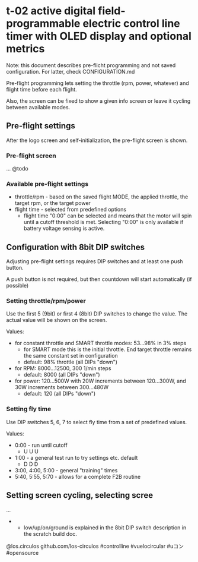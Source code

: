 # t-02 active digital field-programmable electric control line timer with OLED display and optional metrics

Note: this document describes pre-flicht programming and not saved configuration. For latter, check CONFIGURATION.md

Pre-flight programming lets setting the throttle (rpm, power, whatever) and flight time before each flight.

Also, the screen can be fixed to show a given info screen or leave it cycling between available modes.

## Pre-flight settings

After the logo screen and self-initialization, the pre-flight screen is shown.

### Pre-flight screen

... @todo

### Available pre-flight settings

 - throttle/rpm - based on the saved flight MODE, the applied throttle, the target rpm, or the target power
 - flight time - selected from predefined options
   - flight time "0:00" can be selected and means that the motor will spin until a cutoff threshold is met. Selecting
       "0:00" is only available if battery voltage sensing is active.

## Configuration with 8bit DIP switches

Adjusting pre-flight settings requires DIP switches and at least one push button.

A push button is not required, but then countdown will start automatically (if possible)

### Setting throttle/rpm/power

Use the first 5 (9bit) or first 4 (8bit) DIP switches to change the value. The actual value will be shown on the screen.

Values:
 - for constant throttle and SMART throttle modes: 53...98% in 3% steps
   - for SMART mode this is the initial throttle. End target throttle remains the same constant set in configuration
   - default: 98% throttle (all DIPs "down")
 - for RPM: 8000...12500, 300 1/min steps
   - default: 8000 (all DIPs "down")
 - for power: 120...500W with 20W increments between 120...300W, and 30W increments between 300...480W 
   - default: 120 (all DIPs "down")

### Setting fly time

Use DIP switches 5, 6, 7 to select fly time from a set of predefined values.

Values:
 - 0:00 - run until cutoff
   - U U U
 - 1:00 - a general test run to try settings etc. default
   - D D D
 - 3:00, 4:00, 5:00 - general "training" times
 - 5:40, 5:55, 5:70 - allows for a complete F2B routine

## Setting screen cycling, selecting scree

...


* - low/up/on/ground is explained in the 8bit DIP switch description in the scratch build doc.

@los.circulos
github.com/los-circulos
#controlline #vuelocircular #uコン #opensource
